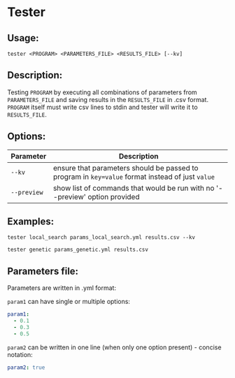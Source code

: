 # Tester

## Usage:
```
tester <PROGRAM> <PARAMETERS_FILE> <RESULTS_FILE> [--kv]
```

## Description:
Testing `PROGRAM` by executing all combinations of parameters from `PARAMETERS_FILE` and saving results in the `RESULTS_FILE` in .csv format. `PROGRAM` itself must write csv lines to stdin and tester will write it to `RESULTS_FILE`.

## Options:
Parameter|Description
---|---
`--kv`            |ensure that parameters should be passed to program in `key=value` format instead of just `value`
`--preview`       |show list of commands that would be run with no '--preview' option provided

## Examples:
```
tester local_search params_local_search.yml results.csv --kv
```
```
tester genetic params_genetic.yml results.csv
```

## Parameters file:
Parameters are written in .yml format:

`param1` can have single or multiple options:
```yml
param1:
  - 0.1
  - 0.3
  - 0.5
```

`param2` can be written in one line (when only one option present) - concise notation:
```yml
param2: true
```
